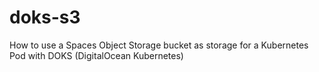 # doks-s3
How to use a Spaces Object Storage bucket as storage for a Kubernetes Pod with DOKS (DigitalOcean Kubernetes)
